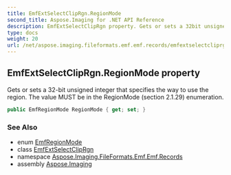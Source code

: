 ```yaml
---
title: EmfExtSelectClipRgn.RegionMode
second_title: Aspose.Imaging for .NET API Reference
description: EmfExtSelectClipRgn property. Gets or sets a 32bit unsigned integer that specifies the way to use the region. The value MUST be in the RegionMode section 2.1.29 enumeration
type: docs
weight: 20
url: /net/aspose.imaging.fileformats.emf.emf.records/emfextselectcliprgn/regionmode/
---
```

## EmfExtSelectClipRgn.RegionMode property

Gets or sets a 32-bit unsigned integer that specifies the way to use the region. The value MUST be in the RegionMode (section 2.1.29) enumeration.

```csharp
public EmfRegionMode RegionMode { get; set; }
```

### See Also

* enum [EmfRegionMode](../../../aspose.imaging.fileformats.emf.emf.consts/emfregionmode/)
* class [EmfExtSelectClipRgn](../)
* namespace [Aspose.Imaging.FileFormats.Emf.Emf.Records](../../emfextselectcliprgn/)
* assembly [Aspose.Imaging](../../../)


